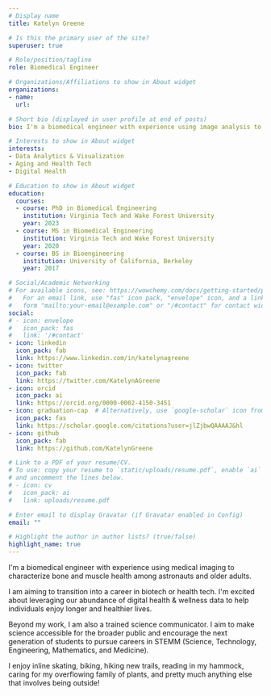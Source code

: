 ```yaml
---
# Display name
title: Katelyn Greene

# Is this the primary user of the site?
superuser: true

# Role/position/tagline
role: Biomedical Engineer

# Organizations/Affiliations to show in About widget
organizations:
- name: 
  url: 

# Short bio (displayed in user profile at end of posts)
bio: I'm a biomedical engineer with experience using image analysis to study bone and muscle changes. I'm excited to help others understand science and inspire the next generation of young scientists.

# Interests to show in About widget
interests:
- Data Analytics & Visualization 
- Aging and Health Tech
- Digital Health

# Education to show in About widget
education:
  courses:
  - course: PhD in Biomedical Engineering
    institution: Virginia Tech and Wake Forest University
    year: 2023
  - course: MS in Biomedical Engineering
    institution: Virginia Tech and Wake Forest University
    year: 2020
  - course: BS in Bioengineering
    institution: University of California, Berkeley
    year: 2017

# Social/Academic Networking
# For available icons, see: https://wowchemy.com/docs/getting-started/page-builder/#icons
#   For an email link, use "fas" icon pack, "envelope" icon, and a link in the
#   form "mailto:your-email@example.com" or "/#contact" for contact widget.
social:
# - icon: envelope
#   icon_pack: fas
#   link: '/#contact'
- icon: linkedin
  icon_pack: fab
  link: https://www.linkedin.com/in/katelynagreene
- icon: twitter
  icon_pack: fab
  link: https://twitter.com/KatelynAGreene
- icon: orcid
  icon_pack: ai
  link: https://orcid.org/0000-0002-4150-3451
- icon: graduation-cap  # Alternatively, use `google-scholar` icon from `ai` icon pack
  icon_pack: fas
  link: https://scholar.google.com/citations?user=jlZjbwQAAAAJ&hl
- icon: github
  icon_pack: fab
  link: https://github.com/KatelynGreene

# Link to a PDF of your resume/CV.
# To use: copy your resume to `static/uploads/resume.pdf`, enable `ai` icons in `params.toml`, 
# and uncomment the lines below.
# - icon: cv
#   icon_pack: ai
#   link: uploads/resume.pdf

# Enter email to display Gravatar (if Gravatar enabled in Config)
email: ""

# Highlight the author in author lists? (true/false)
highlight_name: true
---
```


I'm a biomedical engineer with experience using medical imaging to characterize bone and muscle health among astronauts and older adults. 

I am aiming to transition into a career in biotech or health tech. I'm excited about leveraging our abundance of digital health & wellness data to help individuals enjoy longer and healthier lives.

Beyond my work, I am also a trained science communicator. I aim to make science accessible for the broader public and encourage the next generation of students to pursue careers in STEMM (Science, Technology, Engineering, Mathematics, and Medicine). 

I enjoy inline skating, biking, hiking new trails, reading in my hammock, caring for my overflowing family of plants, and pretty much anything else that involves being outside!

<!-- Include a link to download resume -->

<!-- {{< icon name="download" pack="fas" >}} Download my {{< staticref "uploads/demo_resume.pdf" "newtab" >}}resumé{{< /staticref >}}. -->
